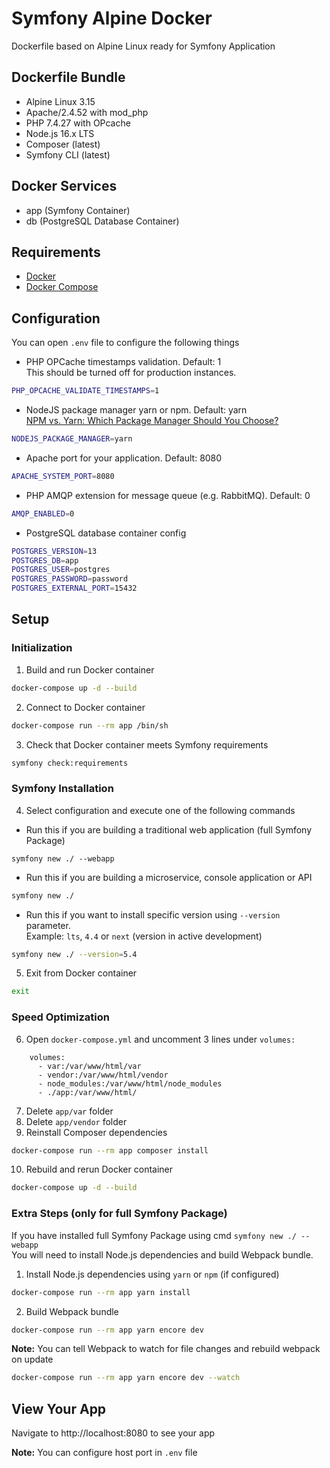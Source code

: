 # Symfony Alpine Docker
Dockerfile based on Alpine Linux ready for Symfony Application

## Dockerfile Bundle
- Alpine Linux 3.15
- Apache/2.4.52 with mod_php
- PHP 7.4.27 with OPcache
- Node.js 16.x LTS
- Composer (latest)
- Symfony CLI (latest)

## Docker Services
- app (Symfony Container)
- db (PostgreSQL Database Container)

## Requirements

* [Docker](https://docs.docker.com/engine/install/)
* [Docker Compose](https://docs.docker.com/compose/install/)

## Configuration

You can open `.env` file to configure the following things
* PHP OPCache timestamps validation. Default: 1<br>
This should be turned off for production instances.
```bash
PHP_OPCACHE_VALIDATE_TIMESTAMPS=1
```
* NodeJS package manager yarn or npm. Default: yarn<br>
 [NPM vs. Yarn: Which Package Manager Should You Choose?](https://www.whitesourcesoftware.com/free-developer-tools/blog/npm-vs-yarn-which-should-you-choose/)
```bash
NODEJS_PACKAGE_MANAGER=yarn
```
* Apache port for your application. Default: 8080
```bash
APACHE_SYSTEM_PORT=8080
```
* PHP AMQP extension for message queue (e.g. RabbitMQ). Default: 0
```bash
AMQP_ENABLED=0
```
* PostgreSQL database container config
```bash
POSTGRES_VERSION=13
POSTGRES_DB=app
POSTGRES_USER=postgres
POSTGRES_PASSWORD=password
POSTGRES_EXTERNAL_PORT=15432
```

## Setup

### Initialization
1) Build and run Docker container
```bash
docker-compose up -d --build
```
2) Connect to Docker container
```bash
docker-compose run --rm app /bin/sh
```

3) Check that Docker container meets Symfony requirements
```bash
symfony check:requirements
```

### Symfony Installation

4) Select configuration and execute one of the following commands
* Run this if you are building a traditional web application (full Symfony Package)
```
symfony new ./ --webapp
```

* Run this if you are building a microservice, console application or API
```bash
symfony new ./
```

* Run this if you want to install specific version using `--version` parameter.<br>
Example: `lts`, `4.4` or `next` (version in active development)
```bash
symfony new ./ --version=5.4
```

5) Exit from Docker container
```bash
exit
```

### Speed Optimization

6) Open `docker-compose.yml` and uncomment 3 lines under `volumes:`
```
    volumes:
      - var:/var/www/html/var
      - vendor:/var/www/html/vendor
      - node_modules:/var/www/html/node_modules
      - ./app:/var/www/html/
```
7) Delete `app/var` folder
8) Delete `app/vendor` folder
9) Reinstall Composer dependencies
```bash
docker-compose run --rm app composer install
```
10) Rebuild and rerun Docker container
```bash
docker-compose up -d --build
```

### Extra Steps (only for full Symfony Package)
If you have installed full Symfony Package using cmd `symfony new ./ --webapp`<br>
You will need to install Node.js dependencies and build Webpack bundle.
1) Install Node.js dependencies using `yarn` or `npm` (if configured)
```bash
docker-compose run --rm app yarn install
```
2) Build Webpack bundle
```bash
docker-compose run --rm app yarn encore dev
```
**Note:** You can tell Webpack to watch for file changes and rebuild webpack on update
```bash
docker-compose run --rm app yarn encore dev --watch
```

## View Your App

Navigate to http://localhost:8080 to see your app

**Note:** You can configure host port in `.env` file
